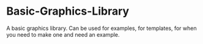 # Basic-Graphics-Library
A basic graphics library.
Can be used for examples, for templates, for when you need to make one and need an example.
